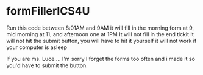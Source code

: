 # formFillerICS4U
Run this code between 8:01AM and 9AM
it will fill in the morning form at 9, mid morning at 11, and afternoon one at 1PM
It will not fill in the end tickit
It will not hit the submit button, you will have to hit it yourself
it will not work if your computer is asleep

If you are ms. Luce.... I'm sorry
I forget the forms too often and i made it so you'd have to submit the button.
